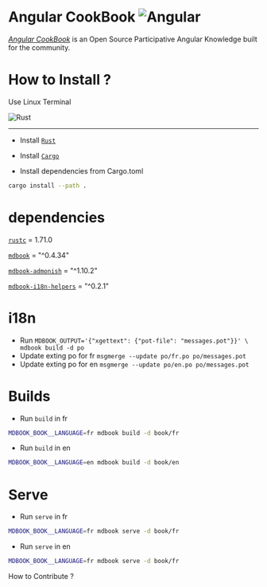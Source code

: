 Angular CookBook
![Angular](https://img.shields.io/badge/angular-%23DD0031.svg?style=for-the-badge&logo=angular&logoColor=white)
=============

[_Angular CookBook_]() is an Open Source Participative Angular Knowledge built for the community.


 
# How to Install ?
Use Linux Terminal

![Rust](https://img.shields.io/badge/rust-%23000000.svg?style=for-the-badge&logo=rust&logoColor=white)

------------------------
* Install [`Rust`](https://www.rust-lang.org/tools/install)
* Install [`Cargo`](https://doc.rust-lang.org/cargo/getting-started/installation.html)


* Install dependencies from Cargo.toml 
```sh
cargo install --path .
```


# dependencies

[`rustc`](https://www.rust-lang.org/tools/install) = 1.71.0

[`mdbook`](https://github.com/rust-lang/mdBook) = "^0.4.34"

[`mdbook-admonish`](https://crates.io/crates/mdbook-admonish) = "^1.10.2"

[`mdbook-i18n-helpers`](https://github.com/google/mdbook-i18n-helpers) = "^0.2.1"


# i18n
* Run `MDBOOK_OUTPUT='{"xgettext": {"pot-file": "messages.pot"}}' \ mdbook build -d po`
* Update exting po for fr `msgmerge --update po/fr.po po/messages.pot`
* Update exting po for en `msgmerge --update po/en.po po/messages.pot`

  
# Builds

* Run `build` in fr 


```sh
MDBOOK_BOOK__LANGUAGE=fr mdbook build -d book/fr
```

* Run `build` in en 

```sh
MDBOOK_BOOK__LANGUAGE=en mdbook build -d book/en
```

# Serve

* Run `serve` in fr 

 ```sh
MDBOOK_BOOK__LANGUAGE=fr mdbook serve -d book/fr
```

* Run `serve` in en 

```sh
MDBOOK_BOOK__LANGUAGE=fr mdbook serve -d book/fr
```


How to Contribute ?

